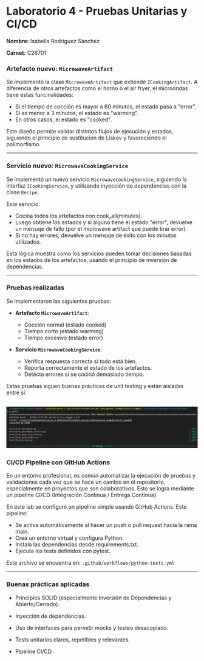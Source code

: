 # Laboratorio 4 - Pruebas Unitarias y CI/CD

**Nombre:** Isabella Rodríguez Sánchez

**Carnet:** C26701


### Artefacto nuevo: `MicrowaveArtifact`

Se implementó la clase `MicrowaveArtifact` que extiende `ICookingArtifact`. A diferencia de otros artefactos como el horno o el air fryer, el microondas tiene estas funcinalidades:

- Si el tiempo de cocción es mayor a 60 minutos, el estado pasa a "error".
- Si es menor a 3 minutos, el estado es "warming".
- En otros casos, el estado es "cooked".

Este diseño permite validar distintos flujos de ejecución y estados, siguiendo el principio de sustitución de Liskov y favoreciendo el polimorfismo.

---

### Servicio nuevo: `MicrowaveCookingService`

Se implementó un nuevo servicio `MicrowaveCookingService`, siguiendo la interfaz `ICookingService`, y utilizando inyección de dependencias con la clase `Recipe`.

Este servicio:

- Cocina todos los artefactos con cook_all(minutes).
- Luego obtiene los estados y si alguno tiene el estado "error", devuelve un mensaje de fallo (por el microwave artifact que puede tirar error).
- Si no hay errores, devuelve un mensaje de éxito con los minutos utilizados.

Esta lógica muestra cómo los servicios pueden tomar decisiones basadas en los estados de los artefactos, usando el principio de inversión de dependencias.

---

### Pruebas realizadas

Se implementaron las siguientes pruebas:

- **Artefacto `MicrowaveArtifact`**:
  - Cocción normal (estado cooked)
  - Tiempo corto (estado warming)
  - Tiempo excesivo (estado error)

- **Servicio `MicrowaveCookingService`**:
  - Verifica respuesta correcta si todo está bien.
  - Reporta correctamente el estado de los artefactos.
  - Detecta errores si se cocinó demasiado tiempo.

Estas pruebas siguen buenas prácticas de unit testing y están aisladas entre sí.

![alt text](image.png)
---

### CI/CD Pipeline con GitHub Actions

En un entorno profesional, es común automatizar la ejecución de pruebas y validaciones cada vez que se hace un cambio en el repositorio, especialmente en proyectos que son colaborativos. Esto se logra mediante un pipeline CI/CD (Integración Continua / Entrega Continua).

En este lab se configuró un pipeline simple usando GitHub Actions. Este pipeline:

- Se activa automáticamente al hacer un push o pull request hacia la rama main.
- Crea un entorno virtual y configura Python.
- Instala las dependencias desde requirements.txt.
- Ejecuta los tests definidos con pytest.

Este archivo se encuentra en:
`.github/workflows/python-tests.yml`

---

### Buenas prácticas aplicadas

- Principios SOLID (especialmente Inversión de Dependencias y Abierto/Cerrado).

- Inyección de dependencias.

- Uso de interfaces para permitir mocks y testeo desacoplado.

- Tests unitarios claros, repetibles y relevantes.

- Pipeline CI/CD